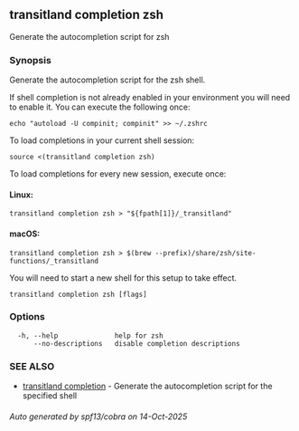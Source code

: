 ## transitland completion zsh

Generate the autocompletion script for zsh

### Synopsis

Generate the autocompletion script for the zsh shell.

If shell completion is not already enabled in your environment you will need
to enable it.  You can execute the following once:

	echo "autoload -U compinit; compinit" >> ~/.zshrc

To load completions in your current shell session:

	source <(transitland completion zsh)

To load completions for every new session, execute once:

#### Linux:

	transitland completion zsh > "${fpath[1]}/_transitland"

#### macOS:

	transitland completion zsh > $(brew --prefix)/share/zsh/site-functions/_transitland

You will need to start a new shell for this setup to take effect.


```
transitland completion zsh [flags]
```

### Options

```
  -h, --help              help for zsh
      --no-descriptions   disable completion descriptions
```

### SEE ALSO

* [transitland completion](transitland_completion.md)	 - Generate the autocompletion script for the specified shell

###### Auto generated by spf13/cobra on 14-Oct-2025
